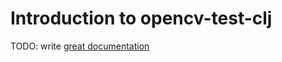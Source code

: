 # Introduction to opencv-test-clj

TODO: write [great documentation](http://jacobian.org/writing/what-to-write/)
